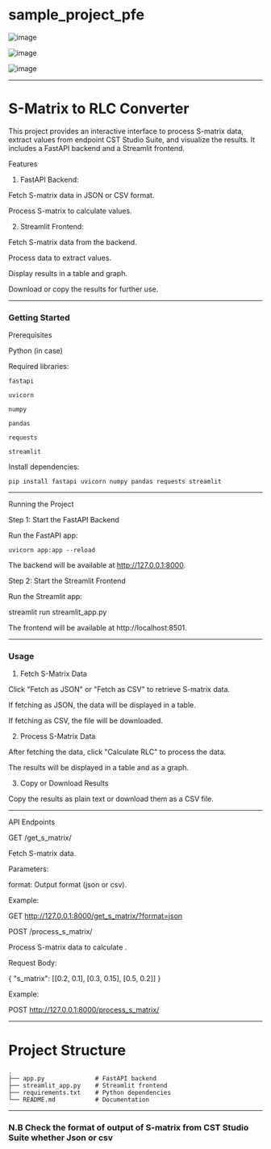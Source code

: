# sample_project_pfe
![image](https://github.com/user-attachments/assets/2b76ab6e-700e-4657-a319-23013c335e74)

![image](https://github.com/user-attachments/assets/2840ab30-b269-4a1b-ac21-afc8bea04ff2)

![image](https://github.com/user-attachments/assets/8caf8103-0069-4d4b-83bd-a829ded87915)

---

 # S-Matrix to RLC Converter

This project provides an interactive interface to process S-matrix data, extract  values from endpoint CST Studio Suite, and visualize the results. It includes a FastAPI backend and a Streamlit frontend.

Features

1. FastAPI Backend:

Fetch S-matrix data in JSON or CSV format.

Process S-matrix to calculate  values.

2. Streamlit Frontend:

Fetch S-matrix data from the backend.

Process data to extract  values.

Display results in a table and graph.

Download or copy the results for further use.

---

### Getting Started

Prerequisites

Python (in case)

Required libraries:
```
fastapi

uvicorn

numpy

pandas

requests

streamlit

```

Install dependencies:
```
pip install fastapi uvicorn numpy pandas requests streamlit
```

---

Running the Project

Step 1: Start the FastAPI Backend

Run the FastAPI app:
```
uvicorn app:app --reload
```
The backend will be available at http://127.0.0.1:8000.

Step 2: Start the Streamlit Frontend

Run the Streamlit app:

streamlit run streamlit_app.py

The frontend will be available at http://localhost:8501.


---

### Usage

1. Fetch S-Matrix Data

Click "Fetch as JSON" or "Fetch as CSV" to retrieve S-matrix data.

If fetching as JSON, the data will be displayed in a table.

If fetching as CSV, the file will be downloaded.


2. Process S-Matrix Data

After fetching the data, click "Calculate RLC" to process the data.

The results will be displayed in a table and as a graph.


3. Copy or Download Results

Copy the results as plain text or download them as a CSV file.



---

API Endpoints

GET /get_s_matrix/

Fetch S-matrix data.

Parameters:

format: Output format (json or csv).


Example:

GET http://127.0.0.1:8000/get_s_matrix/?format=json

POST /process_s_matrix/

Process S-matrix data to calculate .

Request Body:

{
  "s_matrix": [[0.2, 0.1], [0.3, 0.15], [0.5, 0.2]]
}

Example:

POST http://127.0.0.1:8000/process_s_matrix/


---

# Project Structure
```
.
├── app.py              # FastAPI backend
├── streamlit_app.py    # Streamlit frontend
├── requirements.txt    # Python dependencies
└── README.md           # Documentation

```
---
### N.B Check the format of output of S-matrix from CST Studio Suite whether Json or csv 

